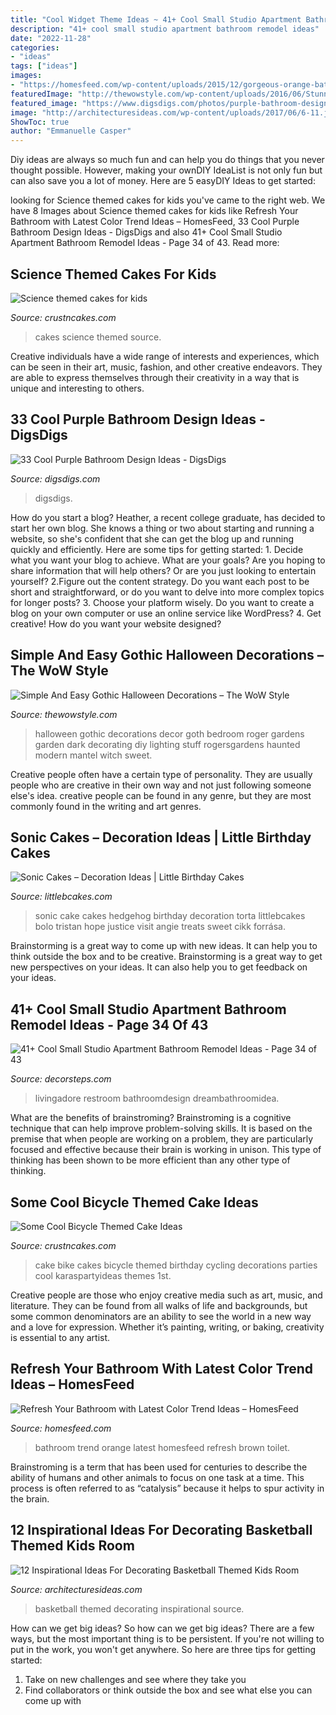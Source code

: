 ```yaml
---
title: "Cool Widget Theme Ideas ~ 41+ Cool Small Studio Apartment Bathroom Remodel Ideas"
description: "41+ cool small studio apartment bathroom remodel ideas"
date: "2022-11-28"
categories:
- "ideas"
tags: ["ideas"]
images:
- "https://homesfeed.com/wp-content/uploads/2015/12/gorgeous-orange-bathroom-color-trend-idea-with-white-toilet-seat-and-brown-towel-rack-and-tile-flooring.jpg"
featuredImage: "http://thewowstyle.com/wp-content/uploads/2016/06/Stunning-Gothic-Halloween-Decorations-1.jpg"
featured_image: "https://www.digsdigs.com/photos/purple-bathroom-design-ideas-16.jpg"
image: "http://architecturesideas.com/wp-content/uploads/2017/06/6-11.jpg"
ShowToc: true
author: "Emmanuelle Casper"
---
```



Diy ideas are always so much fun and can help you do things that you never thought possible. However, making your ownDIY IdeaList is not only fun but can also save you a lot of money. Here are 5 easyDIY Ideas to get started: 

	

		
looking for Science themed cakes for kids you've came to the right web. We have 8 Images about Science themed cakes for kids like Refresh Your Bathroom with Latest Color Trend Ideas – HomesFeed, 33 Cool Purple Bathroom Design Ideas - DigsDigs and also 41+ Cool Small Studio Apartment Bathroom Remodel Ideas - Page 34 of 43. Read more:
		
    
## Science Themed Cakes For Kids

<img loading=lazy src="http://www.crustncakes.com/blog/wp-content/uploads/2017/01/56f35f85361e22d9ab5d83c5019006c1.jpg" onerror="this.onerror=null;this.src='https://tse3.mm.bing.net/th?id=OIP.moHqgtv7KLkpdeRgOikhSgHaLH&amp;pid=15.1';" alt="Science themed cakes for kids">

_Source: crustncakes.com_

>cakes science themed source. 

	

Creative individuals have a wide range of interests and experiences, which can be seen in their art, music, fashion, and other creative endeavors. They are able to express themselves through their creativity in a way that is unique and interesting to others.

    
## 33 Cool Purple Bathroom Design Ideas - DigsDigs

<img loading=lazy src="https://www.digsdigs.com/photos/purple-bathroom-design-ideas-16.jpg" onerror="this.onerror=null;this.src='https://tse4.mm.bing.net/th?id=OIP.7Bj8p2jWkWQBeReI2UdUcAHaLI&amp;pid=15.1';" alt="33 Cool Purple Bathroom Design Ideas - DigsDigs">

_Source: digsdigs.com_

>digsdigs. 

	

How do you start a blog?
Heather, a recent college graduate, has decided to start her own blog. She knows a thing or two about starting and running a website, so she's confident that she can get the blog up and running quickly and efficiently. Here are some tips for getting started: 1. Decide what you want your blog to achieve. What are your goals? Are you hoping to share information that will help others? Or are you just looking to entertain yourself? 2.Figure out the content strategy. Do you want each post to be short and straightforward, or do you want to delve into more complex topics for longer posts? 3. Choose your platform wisely. Do you want to create a blog on your own computer or use an online service like WordPress? 4. Get creative! How do you want your website designed?

    
## Simple And Easy Gothic Halloween Decorations – The WoW Style

<img loading=lazy src="http://thewowstyle.com/wp-content/uploads/2016/06/Stunning-Gothic-Halloween-Decorations-1.jpg" onerror="this.onerror=null;this.src='https://tse4.mm.bing.net/th?id=OIP.I2r_f7bL5XG32EqSpJYvowHaLH&amp;pid=15.1';" alt="Simple And Easy Gothic Halloween Decorations – The WoW Style">

_Source: thewowstyle.com_

>halloween gothic decorations decor goth bedroom roger gardens garden dark decorating diy lighting stuff rogersgardens haunted modern mantel witch sweet. 

	

Creative people often have a certain type of personality. They are usually people who are creative in their own way and not just following someone else's idea. creative people can be found in any genre, but they are most commonly found in the writing and art genres.

    
## Sonic Cakes – Decoration Ideas | Little Birthday Cakes

<img loading=lazy src="http://www.littlebcakes.com/wp-content/uploads/2014/05/Sonic-Cakes.jpg" onerror="this.onerror=null;this.src='https://tse3.mm.bing.net/th?id=OIP.wQcqkya4Qa3-Zak9ctukCQHaJ4&amp;pid=15.1';" alt="Sonic Cakes – Decoration Ideas | Little Birthday Cakes">

_Source: littlebcakes.com_

>sonic cake cakes hedgehog birthday decoration torta littlebcakes bolo tristan hope justice visit angie treats sweet cikk forrása. 

	

Brainstorming is a great way to come up with new ideas. It can help you to think outside the box and to be creative. Brainstorming is a great way to get new perspectives on your ideas. It can also help you to get feedback on your ideas.

    
## 41+ Cool Small Studio Apartment Bathroom Remodel Ideas - Page 34 Of 43

<img loading=lazy src="http://decorsteps.com/wp-content/uploads/2018/11/41-Cool-Small-Studio-Apartment-Bathroom-Remodel-Ideas-34.jpg" onerror="this.onerror=null;this.src='https://tse1.mm.bing.net/th?id=OIP.hoe1zjhxh6i-TStbN1JZfQHaLI&amp;pid=15.1';" alt="41+ Cool Small Studio Apartment Bathroom Remodel Ideas - Page 34 of 43">

_Source: decorsteps.com_

>livingadore restroom bathroomdesign dreambathroomidea. 

	

What are the benefits of brainstroming?
Brainstroming is a cognitive technique that can help improve problem-solving skills. It is based on the premise that when people are working on a problem, they are particularly focused and effective because their brain is working in unison. This type of thinking has been shown to be more efficient than any other type of thinking.

    
## Some Cool Bicycle Themed Cake Ideas

<img loading=lazy src="http://www.crustncakes.com/blog/wp-content/uploads/2017/06/f7189492c5d0f15d78493a9c56dc7762-678x1024.jpg" onerror="this.onerror=null;this.src='https://tse3.mm.bing.net/th?id=OIP.pVxe7-DCnw8879iVybnfbwHaLL&amp;pid=15.1';" alt="Some Cool Bicycle Themed Cake Ideas">

_Source: crustncakes.com_

>cake bike cakes bicycle themed birthday cycling decorations parties cool karaspartyideas themes 1st. 

	

Creative people are those who enjoy creative media such as art, music, and literature. They can be found from all walks of life and backgrounds, but some common denominators are an ability to see the world in a new way and a love for expression. Whether it’s painting, writing, or baking, creativity is essential to any artist.

    
## Refresh Your Bathroom With Latest Color Trend Ideas – HomesFeed

<img loading=lazy src="https://homesfeed.com/wp-content/uploads/2015/12/gorgeous-orange-bathroom-color-trend-idea-with-white-toilet-seat-and-brown-towel-rack-and-tile-flooring.jpg" onerror="this.onerror=null;this.src='https://tse4.mm.bing.net/th?id=OIP.4P805aH_tuVSlcTP6rbqSgHaLE&amp;pid=15.1';" alt="Refresh Your Bathroom with Latest Color Trend Ideas – HomesFeed">

_Source: homesfeed.com_

>bathroom trend orange latest homesfeed refresh brown toilet. 

	

Brainstroming is a term that has been used for centuries to describe the ability of humans and other animals to focus on one task at a time. This process is often referred to as “catalysis” because it helps to spur activity in the brain.

    
## 12 Inspirational Ideas For Decorating Basketball Themed Kids Room

<img loading=lazy src="http://architecturesideas.com/wp-content/uploads/2017/06/6-11.jpg" onerror="this.onerror=null;this.src='https://tse1.mm.bing.net/th?id=OIP.r1i_o8QGCCo0awARKEha_QHaFj&amp;pid=15.1';" alt="12 Inspirational Ideas For Decorating Basketball Themed Kids Room">

_Source: architecturesideas.com_

>basketball themed decorating inspirational source. 

	

How can we get big ideas?
So how can we get big ideas? There are a few ways, but the most important thing is to be persistent. If you're not willing to put in the work, you won't get anywhere. So here are three tips for getting started: 
1. Take on new challenges and see where they take you 
2. Find collaborators or think outside the box and see what else you can come up with 

